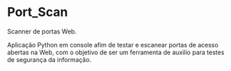 # Port_Scan
Scanner de portas Web.

Aplicação Python em console afim de testar e escanear portas de acesso abertas na Web, com o objetivo de ser um ferramenta de auxilio para testes de segurança da informação.
